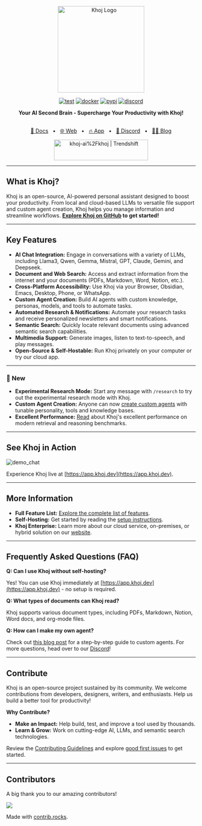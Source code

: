 <p align="center"><img src="https://assets.khoj.dev/khoj-logo-sideways-1200x540.png" width="230" alt="Khoj Logo"></p>

<div align="center">

[![test](https://github.com/khoj-ai/khoj/actions/workflows/test.yml/badge.svg)](https://github.com/khoj-ai/khoj/actions/workflows/test.yml)
[![docker](https://github.com/khoj-ai/khoj/actions/workflows/dockerize.yml/badge.svg)](https://github.com/khoj-ai/khoj/pkgs/container/khoj)
[![pypi](https://github.com/khoj-ai/khoj/actions/workflows/pypi.yml/badge.svg)](https://pypi.org/project/khoj/)
[![discord](https://img.shields.io/discord/1112065956647284756?style=plastic&label=discord)](https://discord.gg/BDgyabRM6e)

</div>

<div align="center">
<b>Your AI Second Brain - Supercharge Your Productivity with Khoj!</b>
</div>

<br />

<div align="center">

[📑 Docs](https://docs.khoj.dev)
<span>&nbsp;&nbsp;•&nbsp;&nbsp;</span>
[🌐 Web](https://khoj.dev)
<span>&nbsp;&nbsp;•&nbsp;&nbsp;</span>
[🔥 App](https://app.khoj.dev)
<span>&nbsp;&nbsp;•&nbsp;&nbsp;</span>
[💬 Discord](https://discord.gg/BDgyabRM6e)
<span>&nbsp;&nbsp;•&nbsp;&nbsp;</span>
[✍🏽 Blog](https://blog.khoj.dev)

<a href="https://trendshift.io/repositories/10318" target="_blank"><img src="https://trendshift.io/api/badge/repositories/10318" alt="khoj-ai%2Fkhoj | Trendshift" style="width: 250px; height: 55px;" width="250" height="55"/></a>

</div>

---

## What is Khoj?

Khoj is an open-source, AI-powered personal assistant designed to boost your productivity.  From local and cloud-based LLMs to versatile file support and custom agent creation, Khoj helps you manage information and streamline workflows.  **[Explore Khoj on GitHub](https://github.com/khoj-ai/khoj) to get started!**

---

## Key Features

*   **AI Chat Integration:** Engage in conversations with a variety of LLMs, including Llama3, Qwen, Gemma, Mistral, GPT, Claude, Gemini, and Deepseek.
*   **Document and Web Search:** Access and extract information from the internet and your documents (PDFs, Markdown, Word, Notion, etc.).
*   **Cross-Platform Accessibility:** Use Khoj via your Browser, Obsidian, Emacs, Desktop, Phone, or WhatsApp.
*   **Custom Agent Creation:** Build AI agents with custom knowledge, personas, models, and tools to automate tasks.
*   **Automated Research & Notifications:** Automate your research tasks and receive personalized newsletters and smart notifications.
*   **Semantic Search:** Quickly locate relevant documents using advanced semantic search capabilities.
*   **Multimedia Support:** Generate images, listen to text-to-speech, and play messages.
*   **Open-Source & Self-Hostable:** Run Khoj privately on your computer or try our cloud app.

---

### 🎁 New

*   **Experimental Research Mode:** Start any message with `/research` to try out the experimental research mode with Khoj.
*   **Custom Agent Creation:** Anyone can now [create custom agents](https://blog.khoj.dev/posts/create-agents-on-khoj/) with tunable personality, tools and knowledge bases.
*   **Excellent Performance:** [Read](https://blog.khoj.dev/posts/evaluate-khoj-quality/) about Khoj's excellent performance on modern retrieval and reasoning benchmarks.

---

## See Khoj in Action

![demo_chat](https://github.com/khoj-ai/khoj/blob/master/documentation/assets/img/quadratic_equation_khoj_web.gif?raw=true)

Experience Khoj live at [https://app.khoj.dev](https://app.khoj.dev).

---

## More Information

*   **Full Feature List:** [Explore the complete list of features](https://docs.khoj.dev/category/features).
*   **Self-Hosting:** Get started by reading the [setup instructions](https://docs.khoj.dev/get-started/setup).
*   **Khoj Enterprise:** Learn more about our cloud service, on-premises, or hybrid solution on our [website](https://khoj.dev/teams).

---

## Frequently Asked Questions (FAQ)

**Q: Can I use Khoj without self-hosting?**

Yes!  You can use Khoj immediately at [https://app.khoj.dev](https://app.khoj.dev) - no setup is required.

**Q: What types of documents can Khoj read?**

Khoj supports various document types, including PDFs, Markdown, Notion, Word docs, and org-mode files.

**Q: How can I make my own agent?**

Check out [this blog post](https://blog.khoj.dev/posts/create-agents-on-khoj/) for a step-by-step guide to custom agents.
For more questions, head over to our [Discord](https://discord.gg/BDgyabRM6e)!

---

## Contribute

Khoj is an open-source project sustained by its community. We welcome contributions from developers, designers, writers, and enthusiasts.  Help us build a better tool for productivity!

**Why Contribute?**

*   **Make an Impact:**  Help build, test, and improve a tool used by thousands.
*   **Learn & Grow:** Work on cutting-edge AI, LLMs, and semantic search technologies.

Review the [Contributing Guidelines](https://docs.khoj.dev/contributing/development) and explore [good first issues](https://github.com/khoj-ai/khoj/contribute) to get started.

---

## Contributors

A big thank you to our amazing contributors!

<a href="https://github.com/khoj-ai/khoj/graphs/contributors">
  <img src="https://contrib.rocks/image?repo=khoj-ai/khoj" />
</a>

Made with [contrib.rocks](https://contrib.rocks).